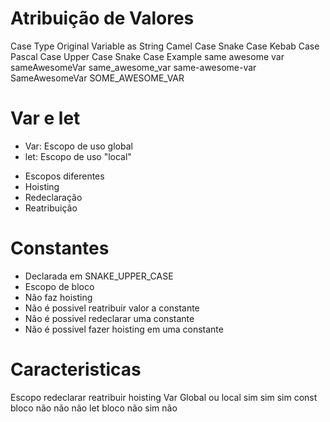 <h1>Atribuição de Valores</h1>

<tb>
<tr><th>Case Type</th></tb>
<td>Original Variable as String</td>
<td>Camel Case</td>
<td>Snake Case</td>
<td>Kebab Case</td>
<td>Pascal Case</td>
<td>Upper Case Snake Case</td>
<tr><th>Example</th></tb>
<td>same awesome var</td>
<td>sameAwesomeVar</td>
<td>same_awesome_var</td>
<td>same-awesome-var</td>
<td>SameAwesomeVar</td>
<td>SOME_AWESOME_VAR</td>
</tb>

<h1>Var e let</h1>

<ul>
<li>Var: Escopo de uso global</li>
<li>let: Escopo de uso "local"</li>
</ul>

<ul>
<li>Escopos diferentes</li>
<li>Hoisting</li>
<li>Redeclaração</li>
<li>Reatribuição</li>
</ul>

<h1>Constantes</h1>

<ul>
<li>Declarada em SNAKE_UPPER_CASE</li>
<li>Escopo de bloco</li>
<li>Não faz hoisting</li>
<li>Não é possivel reatribuir valor a constante</li>
<li>Não é possivel redeclarar uma constante</li>
<li>Não é possivel fazer hoisting em uma constante</li>
</ul>


<h1>Caracteristicas</h1>
<tb>
<th><tr></tr></th>
<td>Escopo</td>
<td>redeclarar</td>
<td>reatribuir</td>
<td>hoisting</td>

<th><tr>Var</tr></th>
<td>Global ou local</td>
<td>sim</td>
<td>sim</td>
<td>sim</td>

<th><tr>const</tr></th>
<td>bloco</td>
<td>não</td>
<td>não</td>
<td>não</td>

<th><tr>let</tr></th>
<td>bloco</td>
<td>não</td>
<td>sim</td>
<td>não</td>

</tb>